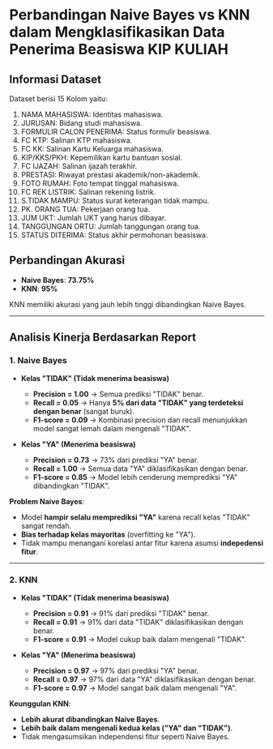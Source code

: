 # Perbandingan Naive Bayes vs KNN dalam Mengklasifikasikan Data Penerima Beasiswa KIP KULIAH

## Informasi Dataset
Dataset berisi 15 Kolom yaitu: 
1. NAMA MAHASISWA: Identitas mahasiswa.
2. JURUSAN: Bidang studi mahasiswa.
3. FORMULIR CALON PENERIMA: Status formulir beasiswa.
4. FC KTP: Salinan KTP mahasiswa.
5. FC KK: Salinan Kartu Keluarga mahasiswa.
6. KIP/KKS/PKH: Kepemilikan kartu bantuan sosial.
7. FC IJAZAH: Salinan ijazah terakhir.
8. PRESTASI: Riwayat prestasi akademik/non-akademik.
9. FOTO RUMAH: Foto tempat tinggal mahasiswa.
10. FC REK LISTRIK: Salinan rekening listrik.
11. S.TIDAK MAMPU: Status surat keterangan tidak mampu.
12. PK. ORANG TUA: Pekerjaan orang tua.
13. JUM UKT: Jumlah UKT yang harus dibayar.
14. TANGGUNGAN ORTU: Jumlah tanggungan orang tua.
15. STATUS DITERIMA: Status akhir permohonan beasiswa.

## Perbandingan Akurasi
- **Naive Bayes**: **73.75%**
- **KNN**: **95%**

KNN memiliki akurasi yang jauh lebih tinggi dibandingkan Naive Bayes.

---

## Analisis Kinerja Berdasarkan Report

### 1. Naive Bayes
- **Kelas "TIDAK" (Tidak menerima beasiswa)**  
  - **Precision = 1.00** → Semua prediksi "TIDAK" benar.  
  - **Recall = 0.05** → Hanya **5% dari data "TIDAK" yang terdeteksi dengan benar** (sangat buruk).  
  - **F1-score = 0.09** → Kombinasi precision dan recall menunjukkan model sangat lemah dalam mengenali "TIDAK".

- **Kelas "YA" (Menerima beasiswa)**  
  - **Precision = 0.73** → 73% dari prediksi "YA" benar.  
  - **Recall = 1.00** → Semua data "YA" diklasifikasikan dengan benar.  
  - **F1-score = 0.85** → Model lebih cenderung memprediksi "YA" dibandingkan "TIDAK".

**Problem Naive Bayes**:  
- Model **hampir selalu memprediksi "YA"** karena recall kelas "TIDAK" sangat rendah.  
- **Bias terhadap kelas mayoritas** (overfitting ke "YA").  
- Tidak mampu menangani korelasi antar fitur karena asumsi **indepedensi fitur**.

---

### 2. KNN
- **Kelas "TIDAK" (Tidak menerima beasiswa)**  
  - **Precision = 0.91** → 91% dari prediksi "TIDAK" benar.  
  - **Recall = 0.91** → 91% dari data "TIDAK" diklasifikasikan dengan benar.  
  - **F1-score = 0.91** → Model cukup baik dalam mengenali "TIDAK".

- **Kelas "YA" (Menerima beasiswa)**  
  - **Precision = 0.97** → 97% dari prediksi "YA" benar.  
  - **Recall = 0.97** → 97% dari data "YA" diklasifikasikan dengan benar.  
  - **F1-score = 0.97** → Model sangat baik dalam mengenali "YA".

**Keunggulan KNN**:  
- **Lebih akurat dibandingkan Naive Bayes**.  
- **Lebih baik dalam mengenali kedua kelas ("YA" dan "TIDAK")**.  
- Tidak mengasumsikan independensi fitur seperti Naive Bayes.
